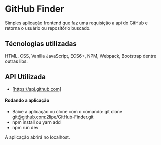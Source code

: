 # GitHub Finder

Simples aplicação frontend que faz uma requisição a api do GitHub e retorna o usuário ou
repositório buscado.


## Técnologias utilizadas 

HTML, CSS, Vanilla JavaScript, ECS6+, NPM, Webpack, Bootstrap dentre outras libs.


## API Utilizada

- [https://api.github.com]


#### Rodando a aplicação

- Baixe a aplicação ou clone com o comando: git clone git@github.com:2lipe/GitHub-Finder.git
- npm install ou yarn add
- npm run dev

A aplicação abrirá no localhost.
